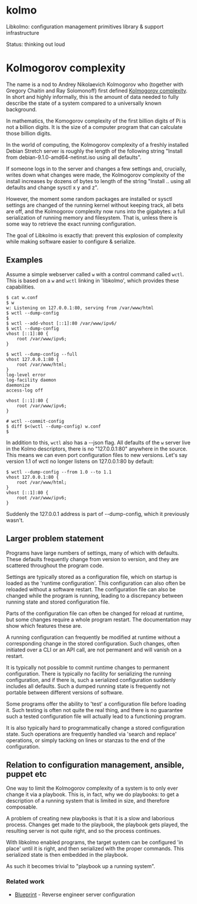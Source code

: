 # kolmo
Libkolmo: configuration management primitives library &amp; support infrastructure

Status: thinking out loud

# Kolmogorov complexity
The name is a nod to Andrey Nikolaevich Kolmogorov who (together with
Gregory Chaitin and Ray Solomonoff) first defined [Kolmogorov complexity](https://en.wikipedia.org/wiki/Kolmogorov_complexity). In
short and highly informally, this is the amount of data needed to fully describe
the state of a system compared to a universally known background.

In mathematics, the Komogorov complexity of the first billion digits of Pi
is not a billion digits. It is the size of a computer program that can
calculate those billion digits.

In the world of computing, the Kolmogorov complexity of a freshly installed
Debian Stretch server is roughly the length of the following string "Install
from debian-9.1.0-amd64-netinst.iso using all defaults".

If someone logs in to the server and changes a few settings and, crucially,
writes down what changes were made, the Kolmogorov complexity of the install
increases by dozens of bytes to length of the string "Install .. using all
defaults and change sysctl x y and z".

However, the moment some random packages are installed or sysctl settings
are changed of the running kernel without keeping track, all bets are off, and
the Kolmogorov complexity now runs into the gigabytes: a full serialization of 
running memory and filesystem. That is, unless there is some way to retrieve the
exact running configuration.

The goal of Libkolmo is exactly that: prevent this explosion of complexity
while making software easier to configure & serialize.

## Examples
Assume a simple webserver called `w` with a control command called `wctl`.
This is based on a `w` and `wctl` linking in 'libkolmo', which provides 
these capabilities.

```
$ cat w.conf
$ w
w: Listening on 127.0.0.1:80, serving from /var/www/html
$ wctl --dump-config
$
$ wctl --add-vhost [::1]:80 /var/www/ipv6/
$ wctl --dump-config
vhost [::1]:80 {
	root /var/www/ipv6;
}

$ wctl --dump-config --full
vhost 127.0.0.1:80 {
	root /var/www/html;
}
log-level error
log-facility daemon
daemonize
access-log off

vhost [::1]:80 {
	root /var/www/ipv6;
}

# wctl --commit-config
$ diff $<(wctl --dump-config) w.conf
$
```

In addition to this, `wctl` also has a --json flag. All defaults of the `w`
server live in the Kolmo descriptors, there is no "127.0.0.1:80" anywhere in
the source. This means we can even port configuration files to new versions.
Let's say version 1.1 of wctl no longer listens on 127.0.0.1:80 by default:

```
$ wctl --dump-config --from 1.0 --to 1.1
vhost 127.0.0.1:80 {
	root /var/www/html;
}
vhost [::1]:80 {
	root /var/www/ipv6;
}
```
Suddenly the 127.0.0.1 address is part of --dump-config, which it previously
wasn't.

## Larger problem statement
Programs have large numbers of settings, many of which with defaults. These
defaults frequently change from version to version, and they are scattered
throughout the program code.

Settings are typically stored as a configuration file, which on startup is
loaded as the 'runtime configuration'. This configuration can also often be
reloaded without a software restart. The configuration file can also be
changed while the program is running, leading to a discrepancy between
running state and stored configuration file.

Parts of the configuration file can often be changed for reload at runtime,
but some changes require a whole program restart. The documentation may show
which features these are.

A running configuration can frequently be modified at runtime
without a corresponding change in the stored configuration. Such changes,
often initiated over a CLI or an API call, are not permanent and will vanish
on a restart.

It is typically not possible to commit runtime changes to permanent
configuration.  There is typically no facility for serializing the running
configuration, and if there is, such a serialized configuration suddenly
includes all defaults.  Such a dumped running state is frequently not
portable between different versions of software.

Some programs offer the ability to 'test' a configuration file before
loading it. Such testing is often not quite the real thing, and there is no
guarantee such a tested configuration file will actually lead to a
functioning program.

It is also typically hard to programmatically change a stored configuration
state. Such operations are frequently handled via 'search and replace'
operations, or simply tacking on lines or stanzas to the end of the
configuration.

## Relation to configuration management, ansible, puppet etc
One way to limit the Kolmogorov complexity of a system is to only ever change it via a playbook.
This is, in fact, why we do playbooks: to get a description of a running system that is limited in
size, and therefore composable.

A problem of creating new playbooks is that it is a slow and laborious process. Changes get made to the playbook,
the playbook gets played, the resulting server is not quite right, and so the process continues.

With libkolmo enabled programs, the target system can be configured 'in place' until it is right, and then 
serialized with the proper commands. This serialized state is then embedded in the playbook.

As such it becomes trivial to "playbook up a running system".

### Related work

 * [Blueprint](https://github.com/devstructure/blueprint) - Reverse engineer server configuration

